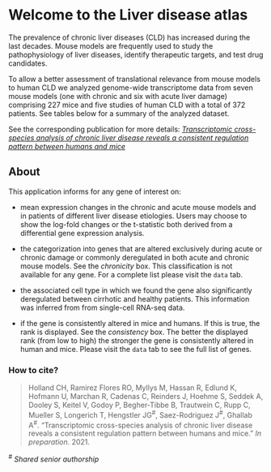 
<!-- README.md is generated from README.Rmd. Please edit that file -->

# Welcome to the Liver disease atlas

<!-- badges: start -->
<!-- badges: end -->

The prevalence of chronic liver diseases (CLD) has increased during the
last decades. Mouse models are frequently used to study the
pathophysiology of liver diseases, identify therapeutic targets, and
test drug candidates.

To allow a better assessment of translational relevance from mouse
models to human CLD we analyzed genome-wide transcriptome data from
seven mouse models (one with chronic and six with acute liver damage)
comprising 227 mice and five studies of human CLD with a total of 372
patients. See tables below for a summary of the analyzed dataset.

See the corresponding publication for more details: [*Transcriptomic
cross-species analysis of chronic liver disease reveals a consistent
regulation pattern between humans and mice*]()

## About

This application informs for any gene of interest on:

-   mean expression changes in the chronic and acute mouse models and in
    patients of different liver disease etiologies. Users may choose to
    show the log-fold changes or the t-statistic both derived from a
    differential gene expression analysis.

-   the categorization into genes that are altered exclusively during
    acute or chronic damage or commonly deregulated in both acute and
    chronic mouse models. See the *chronicity* box. This classification
    is not available for any gene. For a complete list please visit the
    `data` tab.

-   the associated cell type in which we found the gene also
    significantly deregulated between cirrhotic and healthy patients.
    This information was inferred from from single-cell RNA-seq data.

-   if the gene is consistently altered in mice and humans. If this is
    true, the rank is displayed. See the *consistency* box. The better
    the displayed rank (from low to high) the stronger the gene is
    consistently altered in human and mice. Please visit the `data` tab
    to see the full list of genes.

### How to cite?

> Holland CH, Ramirez Flores RO, Myllys M, Hassan R, Edlund K, Hofmann
> U, Marchan R, Cadenas C, Reinders J, Hoehme S, Seddek A, Dooley S,
> Keitel V, Godoy P, Begher-Tibbe B, Trautwein C, Rupp C, Mueller S,
> Longerich T, Hengstler JG<sup>\#</sup>, Saez-Rodriguez J<sup>\#</sup>,
> Ghallab A<sup>\#</sup>. “Transcriptomic cross-species analysis of
> chronic liver disease reveals a consistent regulation pattern between
> humans and mice.” *In preparation*. 2021.

<sup>\#</sup> *Shared senior authorship*
